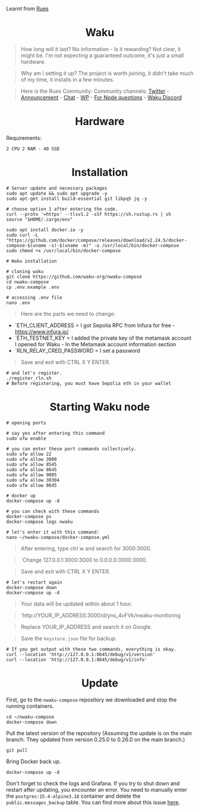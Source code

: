   Learnt from [Rues](https://github.com/ruesandora/waku)

<h1 align="center"> Waku </h1>

> How long will it last? No information - Is it rewarding? Not clear, it might be. I'm not expecting a guaranteed outcome, it's just a small hardware.

> Why am I setting it up? The project is worth joining, it didn't take much of my time, it installs in a few minutes.

> Here is the Rues Community:
> Community channels: [Twitter](https://twitter.com/Ruesandora0) - [Announcement](https://t.me/RuesAnnouncement) - [Chat](https://t.me/RuesChat) - [WP](https://whatsapp.com/channel/0029VaBcj7V1dAw1H2KhMk34) - [For Node questions](https://t.me/ruesshare/13003/13004) - [Waku Discord](https://discord.gg/4DBrFfyY)

<h1 align="center"> Hardware </h1>

Requirements:
```
2 CPU 2 RAM - 40 SSD
```

<h1 align="center"> Installation </h1>

```console
# Server update and necessary packages
sudo apt update && sudo apt upgrade -y
sudo apt-get install build-essential git libpq5 jq -y

# choose option 1 after entering the code.
curl --proto '=https' --tlsv1.2 -sSf https://sh.rustup.rs | sh
source "$HOME/.cargo/env"

sudo apt install docker.io -y
sudo curl -L "https://github.com/docker/compose/releases/download/v2.24.5/docker-compose-$(uname -s)-$(uname -m)" -o /usr/local/bin/docker-compose
sudo chmod +x /usr/local/bin/docker-compose
```

```console
# Waku installation

# cloning waku
git clone https://github.com/waku-org/nwaku-compose
cd nwaku-compose
cp .env.example .env

# accessing .env file
nano .env
```

> Here are the parts we need to change:

* `ETH_CLIENT_ADDRESS = I got Sepolia RPC from Infura for free - https://www.infura.io/
* `ETH_TESTNET_KEY = I added the private key of the metamask account I opened for Waku - In the Metamask account information section
* `RLN_RELAY_CRED_PASSWORD = I set a password

> Save and exit with CTRL X Y ENTER.

```console
# and let's register.
./register_rln.sh
# Before registering, you must have Sepolia eth in your wallet
```

<h1 align="center"> Starting Waku node </h1>

```console
# opening ports

# say yes after entering this command
sudo ufw enable

# you can enter these port commands collectively.
sudo ufw allow 22    
sudo ufw allow 3000   
sudo ufw allow 8545   
sudo ufw allow 8645   
sudo ufw allow 9005   
sudo ufw allow 30304  
sudo ufw allow 8645

# docker up
docker-compose up -d

# you can check with these commands
docker-compose ps
docker-compose logs nwaku
```

```console
# let's enter it with this command:
nano ~/nwaku-compose/docker-compose.yml
```
> After entering, type ctrl w and search for 3000:3000.

> `Change 127.0.0.1:3000:3000 to 0.0.0.0:3000:3000.

> Save and exit with CTRL X Y ENTER.

```console
# let's restart again
docker-compose down
docker-compose up -d
```

> Your data will be updated within about 1 hour.

> 'http://YOUR_IP_ADDRESS:3000/d/yns_4vFVk/nwaku-monitoring

> Replace YOUR_IP_ADDRESS and search it on Google.

> Save the `keystore.json`  file for backup.

```console
# If you get output with these two commands, everything is okay.
curl --location 'http://127.0.0.1:8645/debug/v1/version'
curl --location 'http://127.0.0.1:8645/debug/v1/info'
```

<h1 align="center"> Update </h1>

First, go to the `nwaku-compose` repository we downloaded and stop the running containers.


```console
cd ~/nwaku-compose
docker-compose down
```

Pull the latest version of the repository (Assuming the update is on the main branch. They updated from version 0.25.0 to 0.26.0 on the main branch.)
```console
git pull
```

Bring Docker back up.
```console
docker-compose up -d
```

Don't forget to check the logs and Grafana. If you try to shut down and restart after updating, you encounter an error. You need to manually enter the `postgres:15.4-alpine3.18` container and delete the  `public.messages_backup` table. You can find more about this issue [here](https://github.com/waku-org/nwaku-compose/issues/75).




